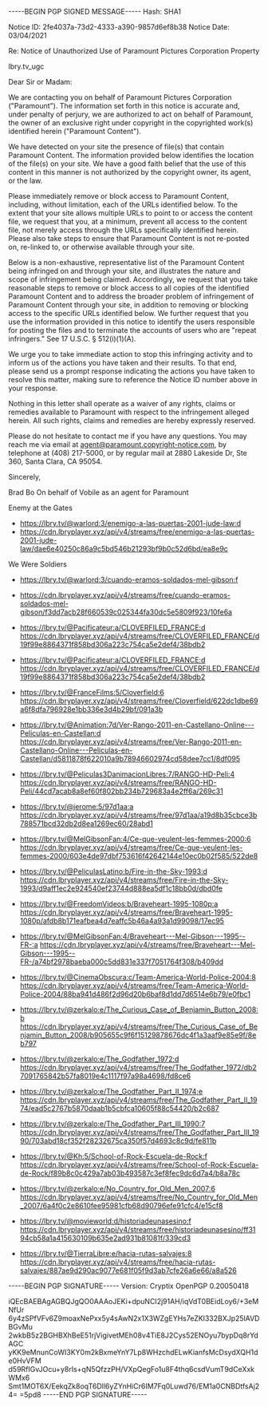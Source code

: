 -----BEGIN PGP SIGNED MESSAGE-----
Hash: SHA1

Notice ID: 2fe4037a-73d2-4333-a390-9857d6ef8b38
Notice Date: 03/04/2021

Re: Notice of Unauthorized Use of Paramount Pictures Corporation Property

lbry.tv_ugc

Dear Sir or Madam:

We are contacting you on behalf of Paramount Pictures Corporation ("Paramount"). The information set forth in this notice is accurate and, under penalty of perjury, we are authorized to act on behalf of Paramount, the owner of an exclusive right under copyright in the copyrighted work(s) identified herein ("Paramount Content").

We have detected on your site the presence of file(s) that contain Paramount Content. The information provided below identifies the location of the file(s) on your site. We have a good faith belief that the use of this content in this manner is not authorized by the copyright owner, its agent, or the law.

Please immediately remove or block access to Paramount Content, including, without limitation, each of the URLs identified below. To the extent that your site allows multiple URLs to point to or access the content file, we request that you, at a minimum, prevent all access to the content file, not merely access through the URLs specifically identified herein. Please also take steps to ensure that Paramount Content is not re-posted on, re-linked to, or otherwise available through your site.

Below is a non-exhaustive, representative list of the Paramount Content being infringed on and through your site, and illustrates the nature and scope of infringement being claimed. Accordingly, we request that you take reasonable steps to remove or block access to all copies of the identified Paramount Content and to address the broader problem of infringement of Paramount Content through your site, in addition to removing or blocking access to the specific URLs identified below. We further request that you use the information provided in this notice to identify the users responsible for posting the files and to terminate the accounts of users who are "repeat infringers." See 17 U.S.C. § 512(i)(1)(A).

We urge you to take immediate action to stop this infringing activity and to inform us of the actions you have taken and their results. To that end, please send us a prompt response indicating the actions you have taken to resolve this matter, making sure to reference the Notice ID number above in your response.

Nothing in this letter shall operate as a waiver of any rights, claims or remedies available to Paramount with respect to the infringement alleged herein. All such rights, claims and remedies are hereby expressly reserved.

Please do not hesitate to contact me if you have any questions. You may reach me via email at agent@paramount.copyright-notice.com, by telephone at (408) 217-5000, or by regular mail at 2880 Lakeside Dr, Ste 360, Santa Clara, CA 95054.

Sincerely,

Brad Bo
On behalf of Vobile as an agent for Paramount
<Personal information hidden>
Information Regarding Infringed Paramount Works


Enemy at the Gates


- https://lbry.tv/@warlord:3/enemigo-a-las-puertas-2001-jude-law:d
- https://cdn.lbryplayer.xyz/api/v4/streams/free/enemigo-a-las-puertas-2001-jude-law/dae6e40250c86a9c5bd546b21293bf9b0c52d6bd/ea8e9c




We Were Soldiers


- https://lbry.tv/@warlord:3/cuando-eramos-soldados-mel-gibson:f
- https://cdn.lbryplayer.xyz/api/v4/streams/free/cuando-eramos-soldados-mel-gibson/f3dd7acb28f660539c025344fa30dc5e5809f923/10fe6a


- https://lbry.tv/@Pacificateur:a/CLOVERFILED_FRANCE:d
  https://cdn.lbryplayer.xyz/api/v4/streams/free/CLOVERFILED_FRANCE/d19f99e8864371f858bd306a223c754ca5e2def4/38bdb2
  
- https://lbry.tv/@Pacificateur:a/CLOVERFILED_FRANCE:d
  https://cdn.lbryplayer.xyz/api/v4/streams/free/CLOVERFILED_FRANCE/d19f99e8864371f858bd306a223c754ca5e2def4/38bdb2

- https://lbry.tv/@FranceFilms:5/Cloverfield:6
  https://cdn.lbryplayer.xyz/api/v4/streams/free/Cloverfield/622dc1dbe69a6f8dfa796928e1bb336e3d4b29bf/091a3b
  
- https://lbry.tv/@Animation:7d/Ver-Rango-2011-en-Castellano-Online---Peliculas-en-Castellan:d
  https://cdn.lbryplayer.xyz/api/v4/streams/free/Ver-Rango-2011-en-Castellano-Online---Peliculas-en-Castellan/d5811878f622010a9b78946602974cd58dee7cc1/8df095

- https://lbry.tv/@Peliculas3DanimacionLibres:7/RANGO-HD-Peli:4
  https://cdn.lbryplayer.xyz/api/v4/streams/free/RANGO-HD-Peli/44cd7acab8a8ef60f802bb234b729683a4e2ff6a/269c31

- https://lbry.tv/@jerome:5/97d1aa:a
  https://cdn.lbryplayer.xyz/api/v4/streams/free/97d1aa/a19d8b35cbce3b788571bcd32db2d8ea1269ec60/28abd1
  

- https://lbry.tv/@MelGibsonFan:4/Ce-que-veulent-les-femmes-2000:6
  https://cdn.lbryplayer.xyz/api/v4/streams/free/Ce-que-veulent-les-femmes-2000/603e4de97dbf753616f42642144e10ec0b02f585/522de8
  
  
- https://lbry.tv/@PeliculasLatino:b/Fire-in-the-Sky-1993:d
  https://cdn.lbryplayer.xyz/api/v4/streams/free/Fire-in-the-Sky-1993/d9aff1ec2e924540ef23744d888ea5df1c18bb0d/dbd0fe

- https://lbry.tv/@FreedomVideos:b/Braveheart-1995-1080p:a
  https://cdn.lbryplayer.xyz/api/v4/streams/free/Braveheart-1995-1080p/afdb8b171eafbea4d7eaffc5b46a4a93a1d99098/17ec95

- https://lbry.tv/@MelGibsonFan:4/Braveheart---Mel-Gibson---1995--FR-:a
  https://cdn.lbryplayer.xyz/api/v4/streams/free/Braveheart---Mel-Gibson---1995--FR-/a74bf2978baeba000c5dd831e337f7051764f308/b409dd

- https://lbry.tv/@CinemaObscura:c/Team-America-World-Police-2004:8
  https://cdn.lbryplayer.xyz/api/v4/streams/free/Team-America-World-Police-2004/88ba941d486f2d96d20b6baf8d1dd7d6514e6b79/e0fbc1


- https://lbry.tv/@zerkalo:e/The_Curious_Case_of_Benjamin_Button_2008:b
  https://cdn.lbryplayer.xyz/api/v4/streams/free/The_Curious_Case_of_Benjamin_Button_2008/b905655c9f6f15129878676dc4f1a3aaf9e85e9f/8eb797
  
- https://lbry.tv/@zerkalo:e/The_Godfather_1972:d
  https://cdn.lbryplayer.xyz/api/v4/streams/free/The_Godfather_1972/db27091765842b57fa8019e4c1117f97a98a4698/fd8ce6
  
- https://lbry.tv/@zerkalo:e/The_Godfather_Part_II_1974:e
  https://cdn.lbryplayer.xyz/api/v4/streams/free/The_Godfather_Part_II_1974/ead5c2767b5870daab1b5cbfca10605f88c54420/b2c687


- https://lbry.tv/@zerkalo:e/The_Godfather_Part_III_1990:7
  https://cdn.lbryplayer.xyz/api/v4/streams/free/The_Godfather_Part_III_1990/703abd18cf352f28232675ca350f57d4693c8c9d/fe811b



- https://lbry.tv/@Kh:5/School-of-Rock-Escuela-de-Rock:f
  https://cdn.lbryplayer.xyz/api/v4/streams/free/School-of-Rock-Escuela-de-Rock/f89b8c0c429a7ab03b493587c3ef8fec9dc6d7a4/b8a78c


- https://lbry.tv/@zerkalo:e/No_Country_for_Old_Men_2007:6
  https://cdn.lbryplayer.xyz/api/v4/streams/free/No_Country_for_Old_Men_2007/6a4f0c2e8610fee95981cfb68d90796efe91cfc4/e15cf8
  
- https://lbry.tv/@movieworld:d/historiadeunasesino:f
  https://cdn.lbryplayer.xyz/api/v4/streams/free/historiadeunasesino/ff3194cb58a1a415630109b635e2ad931b81081f/339cd3

- https://lbry.tv/@TierraLibre:e/hacia-rutas-salvajes:8
  https://cdn.lbryplayer.xyz/api/v4/streams/free/hacia-rutas-salvajes/887ae9d290ac9077e681f05f9d3ab7cfe26a6e66/a8a526













-----BEGIN PGP SIGNATURE-----
Version: Cryptix OpenPGP 0.20050418

iQEcBAEBAgAGBQJgQO0AAAoJEKi+dpuNCI2j91AH/iqVdT0BEidLoy6/+3eMNfUr
6y4zSPfVFv6Z9moaxNePxx5y4sAwN2x1X3WZgEYHs7eZKl332BXJp25lAVDBGvMu
2wkbB5z2BGHBXhBeE51rjVigivetMEh08v4TiE8J2Cys52ENOyu7bypDq8rYdAGC
yKK9eMnunCoWI3KY0m2kBxmeYnY7Lp8WHzchdELwKianfsMcDsydXQH1de0HvVFM
d59RfIGvJOcu+y8rIs+qN5QfzzPH/VXpQegFo1u8F4thq6csdVumT9dCeXxkWMx6
Smt1MOT6X/EekqZk8oqT6Dll6yZYnHiCr6IM7Fq0Luwd76/EM1a0CNBDtfsAj24=
=5pd8
-----END PGP SIGNATURE----- 
